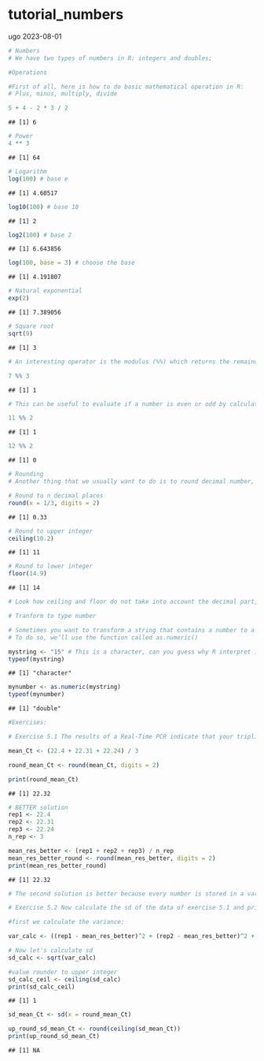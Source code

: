 tutorial_numbers
================
ugo
2023-08-01

``` r
# Numbers
# We have two types of numbers in R: integers and doubles;
```

``` r
#Operations

#First of all, here is how to do basic mathematical operation in R:
# Plus, minus, multiply, divide

5 + 4 - 2 * 3 / 2
```

    ## [1] 6

``` r
# Power
4 ** 3
```

    ## [1] 64

``` r
# Logarithm
log(100) # base e
```

    ## [1] 4.60517

``` r
log10(100) # base 10
```

    ## [1] 2

``` r
log2(100) # base 2
```

    ## [1] 6.643856

``` r
log(100, base = 3) # choose the base
```

    ## [1] 4.191807

``` r
# Natural exponential
exp(2)
```

    ## [1] 7.389056

``` r
# Square root
sqrt(9)
```

    ## [1] 3

``` r
# An interesting operator is the modulus (%%) which returns the remainder of a division, for example:

7 %% 3
```

    ## [1] 1

``` r
# This can be useful to evaluate if a number is even or odd by calculating the remainder of the division x / 2 (so using x %% 2): if it is 0, the number x is even, otherwise it is odd.

11 %% 2
```

    ## [1] 1

``` r
12 %% 2
```

    ## [1] 0

``` r
# Rounding
# Another thing that we usually want to do is to round decimal number, especially after log transformation or division. To do so, we have 3 functions:

# Round to n decimal places
round(x = 1/3, digits = 2)
```

    ## [1] 0.33

``` r
# Round to upper integer
ceiling(10.2)
```

    ## [1] 11

``` r
# Round to lower integer
floor(14.9)
```

    ## [1] 14

``` r
# Look how ceiling and floor do not take into account the decimal part, even if it is greater or lower than 0.5.
```

``` r
# Tranform to type number

# Sometimes you want to transform a string that contains a number to a numeric type in R. I know we haven’t covered strings yet (next chapter will be on them), but let’s do a bit step forward now just to see this super useful function, that we use a lot when dealing with dataframes.
# To do so, we’ll use the function called as.numeric()

mystring <- "15" # This is a character, can you guess why R interpret it as a character?
typeof(mystring)
```

    ## [1] "character"

``` r
mynumber <- as.numeric(mystring)
typeof(mynumber)
```

    ## [1] "double"

``` r
#Exercises:

# Exercise 5.1 The results of a Real-Time PCR indicate that your triplicates for FOXP1 have these Ct: 22.4, 22.31, 22.24. Calculate the mean value and print it rounded to 2 decimal places.

mean_Ct <- (22.4 + 22.31 + 22.24) / 3

round_mean_Ct <- round(mean_Ct, digits = 2)

print(round_mean_Ct)
```

    ## [1] 22.32

``` r
# BETTER solution
rep1 <- 22.4
rep2 <- 22.31
rep3 <- 22.24
n_rep <- 3

mean_res_better <- (rep1 + rep2 + rep3) / n_rep
mean_res_better_round <- round(mean_res_better, digits = 2)
print(mean_res_better_round)
```

    ## [1] 22.32

``` r
# The second solution is better because every number is stored in a variable, that you then use to calculate the mean value.
```

``` r
# Exercise 5.2 Now calculate the sd of the data of exercise 5.1 and print the value rounded to upper integer, to lower integer and to a 4-digit decimal.

#first we calculate the variance:

var_calc <- ((rep1 - mean_res_better)^2 + (rep2 - mean_res_better)^2 + (rep3 - mean_res_better)^2) / (n_rep - 1)

# Now let's calculate sd
sd_calc <- sqrt(var_calc)

#value rounder to upper integer
sd_calc_ceil <- ceiling(sd_calc)
print(sd_calc_ceil)
```

    ## [1] 1

``` r
sd_mean_Ct <- sd(x = round_mean_Ct)

up_round_sd_mean_Ct <- round(ceiling(sd_mean_Ct))
print(up_round_sd_mean_Ct)
```

    ## [1] NA
